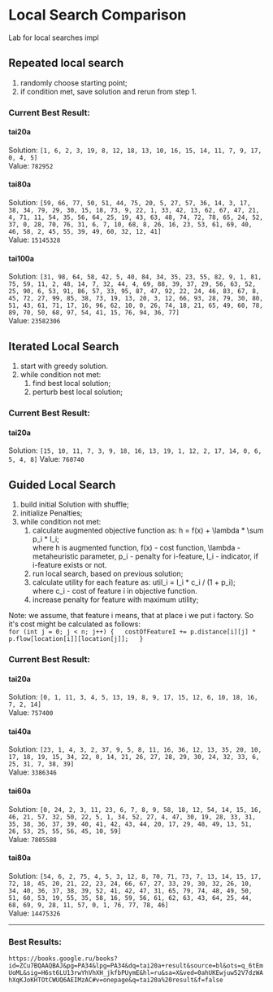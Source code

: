 # Local Search Comparison
Lab for local searches impl

## Repeated local search
1. randomly choose starting point;
2. if condition met, save solution and rerun from step 1.

### Current Best Result:
#### tai20a
Solution: `[1, 6, 2, 3, 19, 8, 12, 18, 13, 10, 16, 15, 14, 11, 7, 9, 17, 0, 4, 5]`  
Value: `782952`

#### tai80a
Solution: `[59, 66, 77, 50, 51, 44, 75, 20, 5, 27, 57, 36, 14, 3, 17, 38, 34, 79, 29, 30, 15, 18, 73, 9, 22, 1, 33, 42, 13, 62, 67, 47, 21, 4, 71, 11, 54, 35, 56, 64, 25, 19, 43, 63, 48, 74, 72, 78, 65, 24, 52, 37, 0, 28, 70, 76, 31, 6, 7, 10, 68, 8, 26, 16, 23, 53, 61, 69, 40, 46, 58, 2, 45, 55, 39, 49, 60, 32, 12, 41]`  
Value: `15145328`

#### tai100a
Solution: `[31, 98, 64, 58, 42, 5, 40, 84, 34, 35, 23, 55, 82, 9, 1, 81, 75, 59, 11, 2, 48, 14, 7, 32, 44, 4, 69, 88, 39, 37, 29, 56, 63, 52, 25, 90, 6, 53, 91, 86, 57, 33, 95, 87, 47, 92, 22, 24, 46, 83, 67, 8, 45, 72, 27, 99, 85, 38, 73, 19, 13, 20, 3, 12, 66, 93, 28, 79, 30, 80, 51, 43, 61, 71, 17, 16, 96, 62, 10, 0, 26, 74, 18, 21, 65, 49, 60, 78, 89, 70, 50, 68, 97, 54, 41, 15, 76, 94, 36, 77]`  
Value: `23582306`

## Iterated Local Search
1. start with greedy solution.
2. while condition not met: 
    1. find best local solution;
    2. perturb best local solution;

### Current Best Result:
#### tai20a
Solution: `[15, 10, 11, 7, 3, 9, 18, 16, 13, 19, 1, 12, 2, 17, 14, 0, 6, 5, 4, 8]`
Value: `760740`
    
    
## Guided Local Search
1. build initial Solution with shuffle;
2. initialize Penalties;
3. while condition not met:
    1. calculate augmented objective function as: h = f(x) + \lambda * \sum p_i * I_i;   
       where h is augmented function, f(x) - cost function, \lambda - metaheuristic parameter, p_i - penalty for i-feature, I_i - indicator, if i-feature exists or not.
    2. run local search, based on previous solution;
    3. calculate utility for each feature as: util_i = I_i * c_i / (1 + p_i);  
       where c_i - cost of feature i in objective function.
    4. increase penalty for feature with maximum utility;

Note: we assume, that feature i means, that at place i we put i factory.
So it's cost might be calculated as follows:  
`
    for (int j = 0; j < n; j++) {  
        costOfFeatureI += p.distance[i][j] * p.flow[location[i]][location[j]];  
    }  
`  
### Current Best Result:
#### tai20a
Solution: `[0, 1, 11, 3, 4, 5, 13, 19, 8, 9, 17, 15, 12, 6, 10, 18, 16, 7, 2, 14]`  
Value: `757400`

#### tai40a
Solution: `[23, 1, 4, 3, 2, 37, 9, 5, 8, 11, 16, 36, 12, 13, 35, 20, 10, 17, 18, 19, 15, 34, 22, 0, 14, 21, 26, 27, 28, 29, 30, 24, 32, 33, 6, 25, 31, 7, 38, 39]`  
Value: `3386346`

#### tai60a
Solution: `[0, 24, 2, 3, 11, 23, 6, 7, 8, 9, 58, 18, 12, 54, 14, 15, 16, 46, 21, 57, 32, 50, 22, 5, 1, 34, 52, 27, 4, 47, 30, 19, 28, 33, 31, 35, 38, 36, 37, 39, 40, 41, 42, 43, 44, 20, 17, 29, 48, 49, 13, 51, 26, 53, 25, 55, 56, 45, 10, 59]`  
Value: `7805588`

#### tai80a
Solution: `[54, 6, 2, 75, 4, 5, 3, 12, 8, 70, 71, 73, 7, 13, 14, 15, 17, 72, 18, 45, 20, 21, 22, 23, 24, 66, 67, 27, 33, 29, 30, 32, 26, 10, 34, 40, 36, 37, 38, 39, 52, 41, 42, 47, 31, 65, 79, 74, 48, 49, 50, 51, 60, 53, 19, 55, 35, 58, 16, 59, 56, 61, 62, 63, 43, 64, 25, 44, 68, 69, 9, 28, 11, 57, 0, 1, 76, 77, 78, 46]`  
Value: `14475326`

---
### Best Results: 
`https://books.google.ru/books?id=ZCu7BQAAQBAJ&pg=PA34&lpg=PA34&dq=tai20a+result&source=bl&ots=q_6tEmUoML&sig=H6st6LU13rwYhVhXH_jkfbPUymE&hl=ru&sa=X&ved=0ahUKEwjuw52V7dzWAhXqKJoKHTOtCWUQ6AEIMzAC#v=onepage&q=tai20a%20result&f=false`